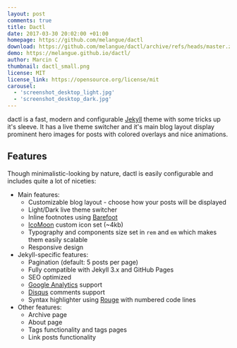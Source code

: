 ```yaml
---
layout: post
comments: true
title: Dactl
date: 2017-03-30 20:02:00 +01:00
homepage: https://github.com/melangue/dactl
download: https://github.com/melangue/dactl/archive/refs/heads/master.zip
demo: https://melangue.github.io/dactl/
author: Marcin C
thumbnail: dactl_small.png
license: MIT
license_link: https://opensource.org/license/mit
carousel:
  - 'screenshot_desktop_light.jpg'
  - 'screenshot_desktop_dark.jpg'
---
```


dactl is a fast, modern and configurable [Jekyll](https://jekyllrb.com/) theme with some tricks up it's sleeve. It has a live theme switcher and it's main blog layout display prominent hero images for posts with colored overlays and nice animations.

## Features

Though minimalistic-looking by nature, dactl is easily configurable and includes quite a lot of niceties:

* Main features:
  * Customizable blog layout - choose how your posts will be displayed
  * Light/Dark live theme switcher
  * Inline footnotes using [Barefoot](https://github.com/philgruneich/barefoot)
  * [IcoMoon](https://icomoon.io/) custom icon set (~4kb)
  * Typography and components size set in `rem` and `em` which makes them easily scalable
  * Responsive design
* Jekyll-specific features:
  * Pagination (default: 5 posts per page)
  * Fully compatible with Jekyll 3.x and GitHub Pages
  * SEO optimized
  * [Google Analytics](https://www.google.com/analytics/) support
  * [Disqus](https://disqus.com/) comments support
  * Syntax highlighter using [Rouge](https://github.com/jneen/rouge) with numbered code lines
* Other features:
  * Archive page
  * About page
  * Tags functionality and tags pages
  * Link posts functionality
